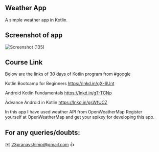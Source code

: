 ## Weather App
A simple weather app in Kotlin.


## Screenshot of app

![Screenshot (135)](https://user-images.githubusercontent.com/40532644/85050731-24ed9100-b1b4-11ea-9a9e-35f57fd2201d.png)

## Course Link

Below are the links of 30 days of Kotlin program from #google

Kotlin Bootcamp for Beginners
https://lnkd.in/gX-6Unt

Android Kotlin Fundamentals
https://lnkd.in/gT-TCNp

Advance Android in Kotlin
https://lnkd.in/gsWfUCZ

In this app I have used weather API from OpenWeatherMap
Register yourself at OpenWeatherMap and get your apikey for developing this app.

## For any queries/doubts:

:envelope: 23pranavshimpi@gmail.com :thumbsup:
